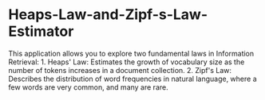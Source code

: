 # Heaps-Law-and-Zipf-s-Law-Estimator
This application allows you to explore two fundamental laws in Information Retrieval:  1. Heaps' Law: Estimates the growth of vocabulary size as the number of tokens increases in a document collection.  2. Zipf's Law: Describes the distribution of word frequencies in natural language, where a few words are very common, and many are rare.
